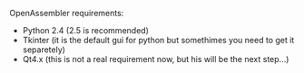 OpenAssembler requirements:

  * Python 2.4 (2.5 is recommended)
  * Tkinter (it is the default gui for python but somethimes you need to get it separetely)
  * Qt4.x (this is not a real requirement now, but his will be the next step...)